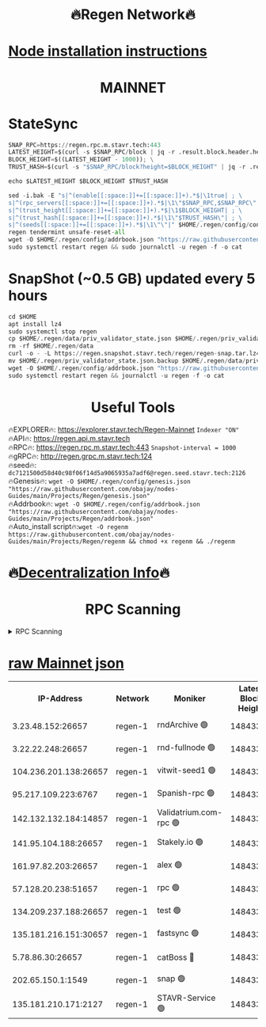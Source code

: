 <h1 align="center"> 🔥Regen Network🔥</h1>

[Node installation instructions](https://github.com/obajay/nodes-Guides/tree/main/Projects/Regen)
=
<h1 align="center"> MAINNET</h1>

# StateSync
```python
SNAP_RPC=https://regen.rpc.m.stavr.tech:443
LATEST_HEIGHT=$(curl -s $SNAP_RPC/block | jq -r .result.block.header.height); \
BLOCK_HEIGHT=$((LATEST_HEIGHT - 1000)); \
TRUST_HASH=$(curl -s "$SNAP_RPC/block?height=$BLOCK_HEIGHT" | jq -r .result.block_id.hash)

echo $LATEST_HEIGHT $BLOCK_HEIGHT $TRUST_HASH

sed -i.bak -E "s|^(enable[[:space:]]+=[[:space:]]+).*$|\1true| ; \
s|^(rpc_servers[[:space:]]+=[[:space:]]+).*$|\1\"$SNAP_RPC,$SNAP_RPC\"| ; \
s|^(trust_height[[:space:]]+=[[:space:]]+).*$|\1$BLOCK_HEIGHT| ; \
s|^(trust_hash[[:space:]]+=[[:space:]]+).*$|\1\"$TRUST_HASH\"| ; \
s|^(seeds[[:space:]]+=[[:space:]]+).*$|\1\"\"|" $HOME/.regen/config/config.toml
regen tendermint unsafe-reset-all
wget -O $HOME/.regen/config/addrbook.json "https://raw.githubusercontent.com/obajay/nodes-Guides/main/Projects/Regen/addrbook.json"
sudo systemctl restart regen && sudo journalctl -u regen -f -o cat
```
# SnapShot (~0.5 GB) updated every 5 hours
```python
cd $HOME
apt install lz4
sudo systemctl stop regen
cp $HOME/.regen/data/priv_validator_state.json $HOME/.regen/priv_validator_state.json.backup
rm -rf $HOME/.regen/data
curl -o - -L https://regen.snapshot.stavr.tech/regen/regen-snap.tar.lz4 | lz4 -c -d - | tar -x -C $HOME/.regen --strip-components 2
mv $HOME/.regen/priv_validator_state.json.backup $HOME/.regen/data/priv_validator_state.json
wget -O $HOME/.regen/config/addrbook.json "https://raw.githubusercontent.com/obajay/nodes-Guides/main/Projects/Regen/addrbook.json"
sudo systemctl restart regen && journalctl -u regen -f -o cat
```

 <h1 align="center"> Useful Tools</h1>

🔥EXPLORER🔥:     https://explorer.stavr.tech/Regen-Mainnet        `Indexer "ON"` \
🔥API🔥:          https://regen.api.m.stavr.tech \
🔥RPC🔥:          https://regen.rpc.m.stavr.tech:443              `Snapshot-interval = 1000` \
🔥gRPC🔥:         http://regen.grpc.m.stavr.tech:124 \
🔥seed🔥:      `dc7121500d58d40c98f06f14d5a9065935a7adf6@regen.seed.stavr.tech:2126` \
🔥Genesis🔥:   `wget -O $HOME/.regen/config/genesis.json "https://raw.githubusercontent.com/obajay/nodes-Guides/main/Projects/Regen/genesis.json"` \
🔥Addrbook🔥:  `wget -O $HOME/.regen/config/addrbook.json "https://raw.githubusercontent.com/obajay/nodes-Guides/main/Projects/Regen/addrbook.json"` \
🔥Auto_install script🔥:`wget -O regenm https://raw.githubusercontent.com/obajay/nodes-Guides/main/Projects/Regen/regenm && chmod +x regenm && ./regenm`

🔥[Decentralization Info](https://github.com/obajay/StateSync-snapshots/tree/main/Projects/Regen/Decentralization)🔥
=
<h1 align="center"> RPC Scanning</h1>

<details>
<summary>RPC Scanning</summary>

<h2 align="center"> We scan nodes in real time every 4 hours. And we provide the final result of RPC endpoints.
We cannot influence the operation of these nodes in any way. </h2>


```python
If Voting Power is higher than 0 --> then the Node is a validator of the network and may be subject to attack and be a potential threat to the chain.
```
```python
We marked such validators with a red symbol
```

</details>

[raw Mainnet json](https://rpc-check.regenm.stavr.tech/regenm/rpc-regenm-result.json)
=


<table><tr><th>IP-Address</th><th>Network</th><th>Moniker</th><th>Latest Block Height</th><th>Earliest Block Height</th><th>Catching Up</th><th>Tx Index</th><th>Voting Power</th><th>Scan Time</th></tr><tr><td>3.23.48.152:26657</td><td>regen-1</td><td>rndArchive 🟢</td><td>14843378</td><td>1</td><td>False</td><td>on</td><td>0</td><td>2024-02-24T20:09:12.283686507UTC</td></tr><tr><td>3.22.22.248:26657</td><td>regen-1</td><td>rnd-fullnode 🟢</td><td>14843377</td><td>4134001</td><td>False</td><td>on</td><td>0</td><td>2024-02-24T20:09:09.546739842UTC</td></tr><tr><td>104.236.201.138:26657</td><td>regen-1</td><td>vitwit-seed1 🟢</td><td>14843373</td><td>8943001</td><td>False</td><td>on</td><td>0</td><td>2024-02-24T20:08:41.725938476UTC</td></tr><tr><td>95.217.109.223:6767</td><td>regen-1</td><td>Spanish-rpc 🟢</td><td>14843381</td><td>10068001</td><td>False</td><td>on</td><td>0</td><td>2024-02-24T20:09:30.435905481UTC</td></tr><tr><td>142.132.132.184:14857</td><td>regen-1</td><td>Validatrium.com-rpc 🟢</td><td>14843381</td><td>11175001</td><td>False</td><td>on</td><td>0</td><td>2024-02-24T20:09:32.794653302UTC</td></tr><tr><td>141.95.104.188:26657</td><td>regen-1</td><td>Stakely.io 🟢</td><td>14843376</td><td>13442501</td><td>False</td><td>on</td><td>0</td><td>2024-02-24T20:08:58.536990059UTC</td></tr><tr><td>161.97.82.203:26657</td><td>regen-1</td><td>alex 🟢</td><td>14843379</td><td>13992001</td><td>False</td><td>on</td><td>0</td><td>2024-02-24T20:09:19.459509554UTC</td></tr><tr><td>57.128.20.238:51657</td><td>regen-1</td><td>rpc 🟢</td><td>14843380</td><td>13992001</td><td>False</td><td>on</td><td>0</td><td>2024-02-24T20:09:25.936432388UTC</td></tr><tr><td>134.209.237.188:26657</td><td>regen-1</td><td>test 🟢</td><td>14843383</td><td>13992001</td><td>False</td><td>on</td><td>0</td><td>2024-02-24T20:09:41.376079668UTC</td></tr><tr><td>135.181.216.151:30657</td><td>regen-1</td><td>fastsync 🟢</td><td>14843379</td><td>14457001</td><td>False</td><td>off</td><td>0</td><td>2024-02-24T20:09:19.142492504UTC</td></tr><tr><td>5.78.86.30:26657</td><td>regen-1</td><td>catBoss 🔴</td><td>14843385</td><td>14797001</td><td>False</td><td>on</td><td>9119502154</td><td>2024-02-24T20:09:50.682799609UTC</td></tr><tr><td>202.65.150.1:1549</td><td>regen-1</td><td>snap 🟢</td><td>14843389</td><td>14838370</td><td>False</td><td>on</td><td>0</td><td>2024-02-24T20:10:16.424022486UTC</td></tr><tr><td>135.181.210.171:2127</td><td>regen-1</td><td>STAVR-Service 🟢</td><td>14843385</td><td>14842001</td><td>False</td><td>on</td><td>0</td><td>2024-02-24T20:09:55.144216720UTC</td></tr></table>